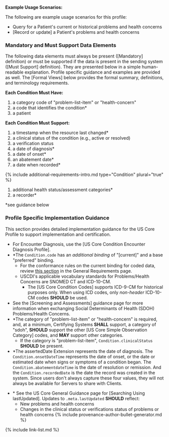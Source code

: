 

**Example Usage Scenarios:**

The following are example usage scenarios for this profile:

-   Query for a Patient's current or historical problems and health concerns
-   [Record or update] a Patient's problems and health concerns

### Mandatory and Must Support Data Elements

The following data elements must always be present ([Mandatory] definition) or must be supported if the data is present in the sending system ([Must Support] definition). They are presented below in a simple human-readable explanation. Profile specific guidance and examples are provided as well. The [Formal Views] below provides the formal summary, definitions, and terminology requirements.

**Each Condition Must Have:**

1. a category code of "problem-list-item" or "health-concern"
2. a code that identifies the condition*
3. a patient

**Each Condition Must Support:**

1. a timestamp when the resource last changed*
2. a clinical status of the condition (e.g., active or resolved)
3. a verification status
4. a date of diagnosis*
5. a date of onset*
6. <span class="bg-success" markdown="1">an abatement date*</span><!-- new-content -->
7. a date when recorded*

{% include additional-requirements-intro.md type="Condition" plural="true" %}

1. additional health status/assessment categories*
1. a recorder*

*see guidance below

### Profile Specific Implementation Guidance

This section provides detailed implementation guidance for the US Core Profile to support implementation and certification.

* For Encounter Diagnosis, use the [US Core Condition Encounter Diagnosis Profile].
* \*The `Condition.code` has an *additional binding* of "[current]" and a base "preferred" binding.
  - For the conformance rules on the current binding for coded data, review [this section](general-requirements.html#current-binding-for-coded-elements) in the General Requirements page.
  - USCDI's applicable vocabulary standards for Problems/Health Concerns are SNOMED CT and ICD-10-CM.
    - The [US Core Condition Codes] supports ICD-9-CM for historical purposes only. When using ICD codes, only *non-header* ICD-10-CM codes **SHOULD** be used.
* See the [Screening and Assessments] guidance page for more information when exchanging Social Determinants of Health (SDOH) Problems/Health Concerns.
* \*The category of "problem-list-item" or "health-concern" is required, and, at a minimum, Certifying Systems **SHALL** support, a category of "sdoh", **SHOULD** support the other [US Core Simple Observation Category] codes, and **MAY** support other categories.
  * If the category is "problem-list-item", `Condition.clinicalStatus` **SHOULD** be present.
* <span class="bg-success" markdown="1">\*The assertedDate Extension represents the date of diagnosis. The `Condition.onsetDateTime` represents the date of onset, or the date or estimated date when signs or symptoms of a condition began. The `Condition.abatementdateTime` is the date of resolution or remission. And the `Condition.recordedDate` is the date the record was created in the system. Since users don't always capture these four values, they will not always be available for Servers to share with Clients.</span><!-- new-content -->
- \* See the US Core General Guidance page for [Searching Using lastUpdated]. Updates to `.meta.lastUpdated` **SHOULD** reflect:
  - New problems and health concerns
  - Changes in the clinical status or verifications status of problems or health concerns
{% include provenance-author-bullet-generator.md %}

{% include link-list.md %}
